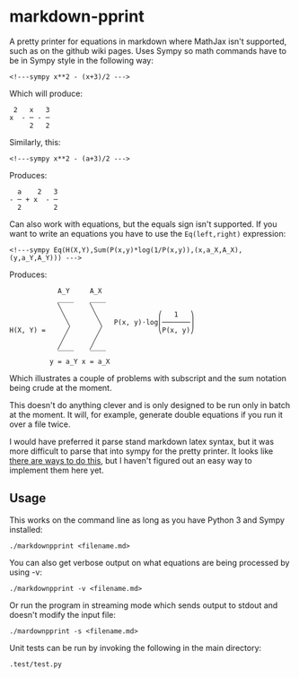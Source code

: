 markdown-pprint
===============

A pretty printer for equations in markdown where MathJax isn't supported, such as on the github wiki pages.
Uses Sympy so math commands have to be in Sympy style in the following way:

```
<!---sympy x**2 - (x+3)/2 --->
```

Which will produce:

<!---sympy x**2 - (x+3)/2 --->
```
 2   x   3
x  - ─ - ─
     2   2
```

Similarly, this:

```
<!---sympy x**2 - (a+3)/2 --->
```

Produces:

<!---sympy x**2 - (a+3)/2 --->
```
  a    2   3
- ─ + x  - ─
  2        2
```

Can also work with equations, but the equals sign isn't supported.
If you want to write an equations you have to use the `Eq(left,right)` expression:

```
<!---sympy Eq(H(X,Y),Sum(P(x,y)*log(1/P(x,y)),(x,a_X,A_X),(y,a_Y,A_Y))) --->
```

Produces:

<!---sympy Eq(H(X,Y),Sum(P(x,y)*log(1/P(x,y)),(x,a_X,A_X),(y,a_Y,A_Y))) --->
```
            A_Y     A_X                       
            ____    ____                      
            ╲       ╲                         
             ╲       ╲               ⎛   1   ⎞
              ╲       ╲   P(x, y)⋅log⎜───────⎟
H(X, Y) =     ╱       ╱              ⎝P(x, y)⎠
             ╱       ╱                        
            ╱       ╱                         
            ‾‾‾‾    ‾‾‾‾                      
          y = a_Y x = a_X                     
```

Which illustrates a couple of problems with subscript and the sum notation being crude at the moment.

This doesn't do anything clever and is only designed to be run only in batch at the moment.
It will, for example, generate double equations if you run it over a file twice.

I would have preferred it parse stand markdown latex syntax, but it was more difficult to parse that into sympy for the pretty printer.
It looks like [there are ways to do this][stack], but I haven't figured out an easy way to implement them here yet.

[stack]: https://stackoverflow.com/questions/15805882/convert-a-latex-formula-to-a-type-that-can-be-used-inside-sympy

Usage
-----

This works on the command line as long as you have Python 3 and Sympy installed:

```
./markdownpprint <filename.md>
```

You can also get verbose output on what equations are being processed by using -v:

```
./markdownpprint -v <filename.md>
```

Or run the program in streaming mode which sends output to stdout and doesn't modify the input file:

```
./mardownpprint -s <filename.md>
```

Unit tests can be run by invoking the following in the main directory:

```
.test/test.py
```
